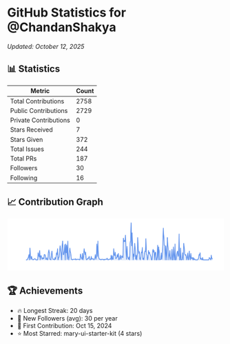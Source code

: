 # GitHub Statistics for @ChandanShakya
*Updated: October 12, 2025*

## 📊 Statistics
| Metric | Count |
|--------|--------|
| Total Contributions | 2758 |
| Public Contributions | 2729 |
| Private Contributions | 0 |
| Stars Received | 7 |
| Stars Given | 372 |
| Total Issues | 244 |
| Total PRs | 187 |
| Followers | 30 |
| Following | 16 |

## 📈 Contribution Graph

![Contribution Graph](./contribution_graph.png)

## 🏆 Achievements

- 🔥 Longest Streak: 20 days
- 👥 New Followers (avg): 30 per year
- 📅 First Contribution: Oct 15, 2024
- ⭐ Most Starred: mary-ui-starter-kit (4 stars)
